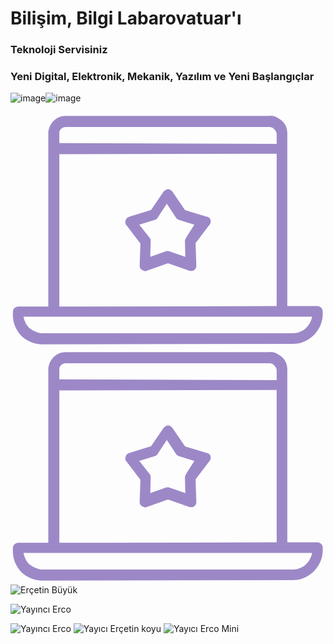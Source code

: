 # Bilişim, Bilgi Labarovatuar'ı
### Teknoloji Servisiniz
### Yeni Digital, Elektronik, Mekanik, Yazılım ve Yeni Başlangıçlar

![image](https://github.com/Teknik24/Web/assets/151061166/789a155b-95bb-46d0-aefe-2e7bfda30061)![image](https://github.com/Teknik24/Web/assets/151061166/52bbf32c-22d1-4108-bcb9-67bb484aac7e)



<svg xmlns="http://www.w3.org/2000/svg" viewBox="0 0 80 60"><path d="M79.3 50.7c0-.8-.6-1.4-1.4-1.4h-7.6V5.4c0-1.2-.4-2.3-1.4-3.2-1-.8-2.1-1.4-3.2-1.2H14c-2.5 0-4.4 2.1-4.4 4.6v43.8H2c-.8 0-1.4.6-1.4 1.4v.7c0 2.1.8 3.9 2.2 5.4C4.2 58.2 6.2 59 8.2 59l63.5-.1c4.1 0 7.6-3.5 7.6-7.6v-.6zM14 3.8h51.8c.4 0 .8.1 1.2.6.3.3.6.7.6 1.2v2.5l-55.2-.2V5.4c-.1-.8.7-1.6 1.6-1.6zm-1.6 45.5V10.7l55.2-.1v38.7l-49.3.1h-5.9zm59.4 6.9H8.2c-1.2 0-2.5-.6-3.5-1.4-.7-.7-1.2-1.7-1.4-2.8h73.3c-.4 2.3-2.4 4.2-4.8 4.2zm-21-28.8c-.1-.4-.6-.8-1-.8l-5.5-1.7-3.2-4.7c-.3-.4-.7-.6-1.1-.6-.4 0-.8.3-1.1.6l-3.2 4.7-5.5 1.7c-.4.1-.8.4-1 1-.1.4 0 1 .3 1.2l3.5 4.6-.2 5.6c0 .4.1.8.6 1.1.3.1.6.3.8.3.1 0 .3 0 .4-.1l5.4-1.9 5.4 1.9c.4.1 1 .1 1.2-.1.4-.3.6-.7.6-1.1l-.2-5.8 3.5-4.6c.3-.3.4-.8.3-1.3zm-6.2 4.5c-.1.3-.3.6-.3.8l.1 4.1-4-1.4c-.3-.1-.7-.1-1 0l-3.9 1.4.1-4.1c0-.3-.1-.7-.3-.8l-2.6-3.3 4-1.2c.3-.1.6-.3.7-.6l2.3-3.5 2.3 3.5c.1.3.4.4.7.6l4 1.2-2.1 3.3z" fill="#9c88c7"/></svg>
<svg xmlns="http://www.w3.org/2000/svg" viewBox="0 0 80 60"><path d="M79.3 50.7c0-.8-.6-1.4-1.4-1.4h-7.6V5.4c0-1.2-.4-2.3-1.4-3.2-1-.8-2.1-1.4-3.2-1.2H14c-2.5 0-4.4 2.1-4.4 4.6v43.8H2c-.8 0-1.4.6-1.4 1.4v.7c0 2.1.8 3.9 2.2 5.4C4.2 58.2 6.2 59 8.2 59l63.5-.1c4.1 0 7.6-3.5 7.6-7.6v-.6zM14 3.8h51.8c.4 0 .8.1 1.2.6.3.3.6.7.6 1.2v2.5l-55.2-.2V5.4c-.1-.8.7-1.6 1.6-1.6zm-1.6 45.5V10.7l55.2-.1v38.7l-49.3.1h-5.9zm59.4 6.9H8.2c-1.2 0-2.5-.6-3.5-1.4-.7-.7-1.2-1.7-1.4-2.8h73.3c-.4 2.3-2.4 4.2-4.8 4.2zm-21-28.8c-.1-.4-.6-.8-1-.8l-5.5-1.7-3.2-4.7c-.3-.4-.7-.6-1.1-.6-.4 0-.8.3-1.1.6l-3.2 4.7-5.5 1.7c-.4.1-.8.4-1 1-.1.4 0 1 .3 1.2l3.5 4.6-.2 5.6c0 .4.1.8.6 1.1.3.1.6.3.8.3.1 0 .3 0 .4-.1l5.4-1.9 5.4 1.9c.4.1 1 .1 1.2-.1.4-.3.6-.7.6-1.1l-.2-5.8 3.5-4.6c.3-.3.4-.8.3-1.3zm-6.2 4.5c-.1.3-.3.6-.3.8l.1 4.1-4-1.4c-.3-.1-.7-.1-1 0l-3.9 1.4.1-4.1c0-.3-.1-.7-.3-.8l-2.6-3.3 4-1.2c.3-.1.6-.3.7-.6l2.3-3.5 2.3 3.5c.1.3.4.4.7.6l4 1.2-2.1 3.3z" fill="#9c88c7"/></svg>
![Erçetin Büyük](https://github.com/Teknik24/WebSayfasi/assets/151061166/64012c76-72d0-45d1-8009-9adda2a6e229)

![Yayıncı Erco](https://github.com/Teknik24/WebSayfasi/assets/151061166/4ecc9b8d-84f0-4df9-8fc4-69fe338116b8)

![Yayıncı Erco](https://github.com/Teknik24/WebSayfasi/assets/151061166/13cb6f18-1b89-4bb8-b5bb-fb11811d2c86)
![Yayıcı Erçetin koyu](https://github.com/Teknik24/WebSayfasi/assets/151061166/690de052-c50d-490a-b220-faca11bce054)
![Yayıcı Erco Mini](https://github.com/Teknik24/WebSayfasi/assets/151061166/5750ab43-c291-43f3-bb9d-6af602832d57)
